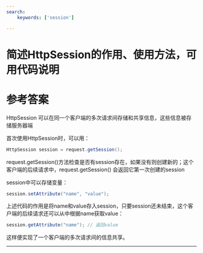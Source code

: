 ```yaml
---
search:
    keywords: ['session']

---
```



# 简述HttpSession的作用、使用方法，可用代码说明

# 参考答案

HttpSession 可以在同一个客户端的多次请求间存储和共享信息，这些信息被存储服务器端

首次使用HttpSession时，可以用：
```java
HttpSession session = request.getSession();
```
request.getSession()方法检查是否有session存在，如果没有则创建新的；这个客户端的后续请求中，request.getSession() 会返回它第一次创建的session

session中可以存储变量：
```java
session.setAttribute("name", "value");
```
上述代码的作用是将name和value存入session，只要session还未结束，这个客户端的后续请求还可以从中根据name获取value：

```java
session.getAttribute("name"); // 返回value
```
这样便实现了一个客户端的多次请求间的信息共享。

---
